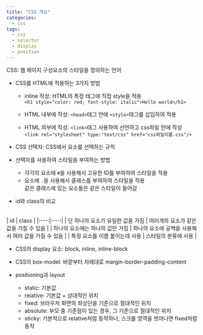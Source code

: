 ```yaml
---
title: "CSS 개요"
categories:
  - css
tags:
  - css
  - selector
  - display
  - position
---
```


CSS: 웹 페이지 구성요소의 스타일을 정의하는 언어  
- CSS를 HTML에 적용하는 3가지 방법  
  + inline 작성: HTML의 특정 태그에 직접 style을 적용  
`<h1 style="color: red; font-style: italic">Hello world</h1>`  
  + HTML 내부에 작성: `<head>`태그 안에 `<style>`태그를 삽입하여 적용  

  + HTML 외부에 작성: `<link>`태그 사용하여 선언하고 css파일 안에 작성  
`<link rel="stylesheet" type:"text/css" href="css파일이름.css"/>`  


- CSS 선택자: CSS에서 요소를 선택하는 규칙  

- 선택자를 사용하여 스타일을 부여하는 방법  
  + 각각의 요소에 `#`을 사용해서 고유한 ID를 부여하여 스타일을 적용  
  + 요소에 `.`을 사용해서 클래스를 부여하여 스타일을 적용  
  같은 클래스에 있는 요소들은 같은 스타일이 들어감  
  
  
- id와 class의 비교  
<br>
| id | class |  
|:---:|:---:|  
| 단 하나의 요소가 유일한 값을 가짐 | 여러개의 요소가 같은 값을 가질 수 있음 |  
| 하나의 요소에는 하나의 값만 가짐 | 하나의 요소에 공백을 사용해서 여러 값을 가질 수 있음 |  
| 특정 요소를 이름 붙이는데 사용 | 스타일의 분류에 사용 |  

  
- CSS의 display 요소: block, inline, inline-block  

- CSS의 box-model: 바깥부터 차례대로 margin-border-padding-content  

- positioning과 layout  
  + static: 기본값  
  + relative: 기본값 + 상대적인 위치  
  + fixed: 브라우저 화면의 좌상단을 기준으로 절대적인 위치  
  + absolute: 부모 중 기준점이 있는 경우, 그 기준으로 절대적인 위치  
  + sticky: 기본적으로 relative처럼 동작하나, 스크롤 영역을 벗어나면 fixed처럼 동작
